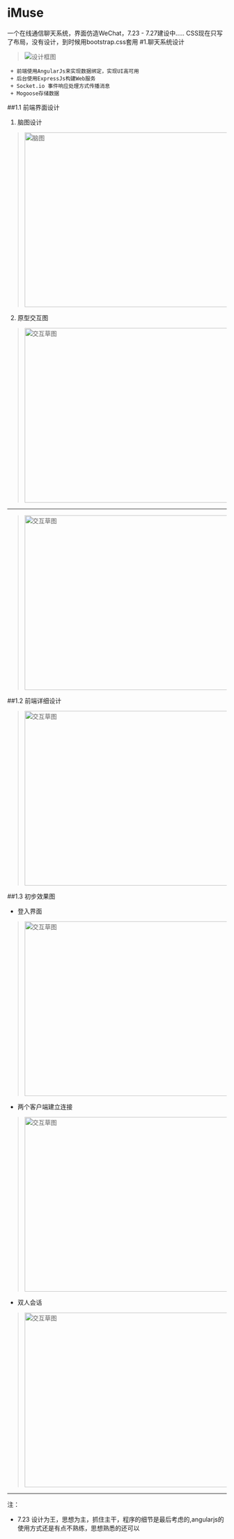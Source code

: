 iMuse
=====

一个在线通信聊天系统，界面仿造WeChat，7.23 - 7.27建设中.....
CSS现在只写了布局，没有设计，到时候用bootstrap.css套用
#1.聊天系统设计			
> <img src="./doc/frame.png" alt="设计框图" />

```
 + 前端使用AngularJs来实现数据绑定，实现UI高可用
 + 后台使用ExpressJs构建Web服务
 + Socket.io 事件响应处理方式传播消息
 + Mogoose存储数据
```

##1.1 前端界面设计
	
1. 脑图设计				
> <img src="./doc/client-mind.png" width="600" height="400" alt="脑图" />

2. 原型交互图 
> <img src="./doc/draft-1.png" width="600" height="400" alt="交互草图" />		
------------
> <img src="./doc/draft-2.png" width="600" height="400" alt="交互草图" />

##1.2 前端详细设计
>
><img src="./doc/detail.png" width="700" height="400" alt="交互草图" />


##1.3 初步效果图			
+ 登入界面				
> <img src="./doc/show-1.png" width="600" height="400" alt="交互草图" />
+ 两个客户端建立连接			
> <img src="./doc/show-2.png" width="600" height="400" alt="交互草图" />
+ 双人会话				
> <img src="./doc/show-3.png" width="600" height="400" alt="交互草图" />
----------
注：	
+ 7.23 设计为王，思想为主，抓住主干，程序的细节是最后考虑的,angularjs的使用方式还是有点不熟练，思想熟悉的还可以

